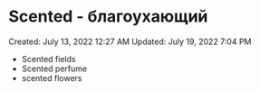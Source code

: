 # Scented - благоухающий

Created: July 13, 2022 12:27 AM
Updated: July 19, 2022 7:04 PM

- Scented fields
- Scented perfume
- scented flowers